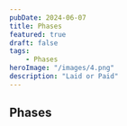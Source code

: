 ```yaml
---
pubDate: 2024-06-07
title: Phases
featured: true
draft: false
tags:
    - Phases
heroImage: "/images/4.png"
description: "Laid or Paid"
---
```


## Phases